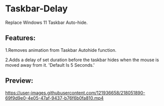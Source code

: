 # Taskbar-Delay
Replace Windows 11 Taskbar Auto-hide.


## Features:


1.Removes animation from Taskbar Autohide function.


2.Adds a delay of set duration before the taskbar hides when the mouse is moved away from it. 'Default Is 5 Seconds.'


## Preview:








https://user-images.githubusercontent.com/121936658/218051890-69f9d9e0-4e05-47af-9437-b76f6b0fa810.mp4


